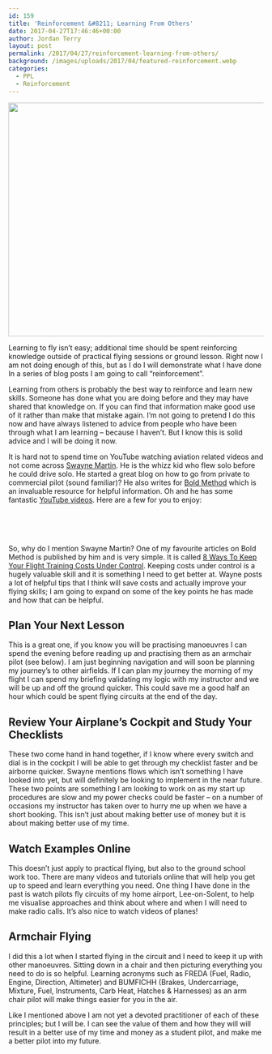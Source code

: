 ```yaml
---
id: 159
title: 'Reinforcement &#8211; Learning From Others'
date: 2017-04-27T17:46:46+00:00
author: Jordan Terry
layout: post
permalink: /2017/04/27/reinforcement-learning-from-others/
background: /images/uploads/2017/04/featured-reinforcement.webp
categories:
  - PPL
  - Reinforcement
---
```

<img loading="lazy" src="{{ site.baseurl }}/images/uploads/2017/04/featured-reinforcement-1024x461.webp" alt="" width="1024" height="461" class="alignnone size-large wp-image-160" srcset="{{ site.baseurl }}/images/uploads/2017/04/featured-reinforcement-1024x461.webp 1024w, {{ site.baseurl }}/images/uploads/2017/04/featured-reinforcement-300x135.jpg 300w, {{ site.baseurl }}/images/uploads/2017/04/featured-reinforcement-768x346.webp 768w, {{ site.baseurl }}/images/uploads/2017/04/featured-reinforcement.webp 2000w" sizes="(max-width: 1024px) 100vw, 1024px" />

Learning to fly isn’t easy; additional time should be spent reinforcing knowledge outside of practical flying sessions or ground lesson. Right now I am not doing enough of this, but as I do I will demonstrate what I have done In a series of blog posts I am going to call “reinforcement”.

Learning from others is probably the best way to reinforce and learn new skills. Someone has done what you are doing before and they may have shared that knowledge on. If you can find that information make good use of it rather than make that mistake again. I’m not going to pretend I do this now and have always listened to advice from people who have been through what I am learning &#8211; because I haven’t. But I know this is solid advice and I will be doing it now.

It is hard not to spend time on YouTube watching aviation related videos and not come across [Swayne Martin](http://www.swaynemartin.com/). He is the whizz kid who flew solo before he could drive solo. He started a great blog on how to go from private to commercial pilot (sound familiar)? He also writes for [Bold Method](http://www.boldmethod.com/) which is an invaluable resource for helpful information. Oh and he has some fantastic [YouTube videos](https://www.youtube.com/user/MartinsAviation1). Here are a few for you to enjoy:

<center>
  <br />
</center>

<center>
  <br />
</center>

<center>
  <br />
</center>

So, why do I mention Swayne Martin? One of my favourite articles on Bold Method is published by him and is very simple. It is called [8 Ways To Keep Your Flight Training Costs Under Control](http://www.boldmethod.com/blog/lists/2017/04/8-ways-to-reduce-flight-training-costs/). Keeping costs under control is a hugely valuable skill and it is something I need to get better at. Wayne posts a lot of helpful tips that I think will save costs and actually improve your flying skills; I am going to expand on some of the key points he has made and how that can be helpful.

## Plan Your Next Lesson

This is a great one, if you know you will be practising manoeuvres I can spend the evening before reading up and practising them as an armchair pilot (see below). I am just beginning navigation and will soon be planning my journey’s to other airfields. If I can plan my journey the morning of my flight I can spend my briefing validating my logic with my instructor and we will be up and off the ground quicker. This could save me a good half an hour which could be spent flying circuits at the end of the day.

## Review Your Airplane’s Cockpit and Study Your Checklists

These two come hand in hand together, if I know where every switch and dial is in the cockpit I will be able to get through my checklist faster and be airborne quicker. Swayne mentions flows which isn’t something I have looked into yet, but will definitely be looking to implement in the near future. These two points are something I am looking to work on as my start up procedures are slow and my power checks could be faster &#8211; on a number of occasions my instructor has taken over to hurry me up when we have a short booking. This isn’t just about making better use of money but it is about making better use of my time.

## Watch Examples Online

This doesn’t just apply to practical flying, but also to the ground school work too. There are many videos and tutorials online that will help you get up to speed and learn everything you need. One thing I have done in the past is watch pilots fly circuits of my home airport, Lee-on-Solent, to help me visualise approaches and think about where and when I will need to make radio calls. It’s also nice to watch videos of planes!

## Armchair Flying

I did this a lot when I started flying in the circuit and I need to keep it up with other manoeuvres. Sitting down in a chair and then picturing everything you need to do is so helpful. Learning acronyms such as FREDA (Fuel, Radio, Engine, Direction, Altimeter) and BUMFICHH (Brakes, Undercarriage, Mixture, Fuel, Instruments, Carb Heat, Hatches & Harnesses) as an arm chair pilot will make things easier for you in the air.

Like I mentioned above I am not yet a devoted practitioner of each of these principles; but I will be. I can see the value of them and how they will will result in a better use of my time and money as a student pilot, and make me a better pilot into my future.